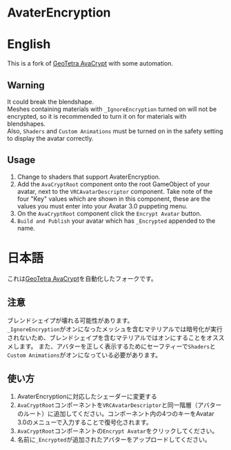 # AvaterEncryption

# English
This is a fork of [GeoTetr​​a AvaCrypt](https://github.com/rygo6/GTAvaCrypt) with some automation.

## Warning
It could break the blendshape.  
Meshes containing materials with `_IgnoreEncryption` turned on will not be encrypted, so it is recommended to turn it on for materials with blendshapes.  
Also, `Shaders` and `Custom Animations` must be turned on in the safety setting to display the avatar correctly.

## Usage
1. Change to shaders that support AvaterEncryption.
2. Add the `AvaCryptRoot` component onto the root GameObject of your avatar, next to the `VRCAvatarDescriptor` component. Take note of the four "Key" values which are shown in this component, these are the values you must enter into your Avatar 3.0 puppeting menu.
3. On the `AvaCryptRoot` component click the `Encrypt Avatar` button.
4. `Build and Publish` your avatar which has `_Encrypted` appended to the name.

# 日本語
これは[GeoTetr​​a AvaCrypt](https://github.com/rygo6/GTAvaCrypt)を自動化したフォークです。

## 注意
ブレンドシェイプが壊れる可能性があります。  
`_IgnoreEncryption`がオンになったメッシュを含むマテリアルでは暗号化が実行されないため、ブレンドシェイプを含むマテリアルではオンにすることをオススメします。
また、アバターを正しく表示するためにセーフティーで`Shaders`と`Custom Animations`がオンになっている必要があります。

## 使い方
1. AvaterEncryptionに対応したシェーダーに変更する
2. `AvaCryptRoot`コンポーネントを`VRCAvatarDescriptor`と同一階層（アバターのルート）に追加してください。コンポーネント内の4つのキーをAvatar 3.0のメニューで入力することで復号化されます。
3. `AvaCryptRoot`コンポーネントの`Encrypt Avatar`をクリックしてください。
4. 名前に`_Encrypted`が追加されたアバターをアップロードしてください。